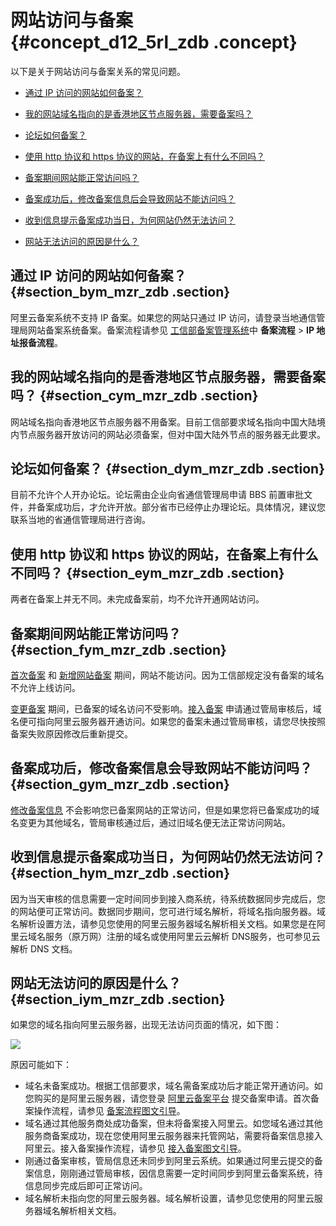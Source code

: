 # 网站访问与备案 {#concept_d12_5rl_zdb .concept}

以下是关于网站访问与备案关系的常见问题。

-   [通过 IP 访问的网站如何备案？](#section_bym_mzr_zdb)
-   [我的网站域名指向的是香港地区节点服务器，需要备案吗？](#section_cym_mzr_zdb)

-   [论坛如何备案？](#section_dym_mzr_zdb)

-   [使用 http 协议和 https 协议的网站，在备案上有什么不同吗？](#section_eym_mzr_zdb)

-   [备案期间网站能正常访问吗？](#section_fym_mzr_zdb)

-   [备案成功后，修改备案信息后会导致网站不能访问吗？](cn.zh-CN/常见问题/网站访问与备案.md#section_gym_mzr_zdb)

-   [收到信息提示备案成功当日，为何网站仍然无法访问？](#section_hym_mzr_zdb)

-   [网站无法访问的原因是什么？](#section_iym_mzr_zdb)


## 通过 IP 访问的网站如何备案？ {#section_bym_mzr_zdb .section}

阿里云备案系统不支持 IP 备案。如果您的网站只通过 IP 访问，请登录当地通信管理局网站备案系统备案。备案流程请参见 [工信部备案管理系统](http://www.miitbeian.gov.cn)中 **备案流程** \> **IP 地址报备流程**。

## 我的网站域名指向的是香港地区节点服务器，需要备案吗？ {#section_cym_mzr_zdb .section}

网站域名指向香港地区节点服务器不用备案。目前工信部要求域名指向中国大陆境内节点服务器开放访问的网站必须备案，但对中国大陆外节点的服务器无此要求。

## 论坛如何备案？ {#section_dym_mzr_zdb .section}

目前不允许个人开办论坛。论坛需由企业向省通信管理局申请 BBS 前置审批文件，并备案成功后，才允许开放。部分省市已经停止办理论坛。具体情况，建议您联系当地的省通信管理局进行咨询。

## 使用 http 协议和 https 协议的网站，在备案上有什么不同吗？ {#section_eym_mzr_zdb .section}

两者在备案上并无不同。未完成备案前，均不允许开通网站访问。

## 备案期间网站能正常访问吗？ {#section_fym_mzr_zdb .section}

[首次备案](../../../../cn.zh-CN/备案流程/首次备案.md#) 和 [新增网站备案](../../../../cn.zh-CN/备案流程/新增网站（原备案不在阿里云）.md#) 期间，网站不能访问。因为工信部规定没有备案的域名不允许上线访问。

[变更备案](../../../../cn.zh-CN/备案流程/变更备案.md#) 期间，已备案的域名访问不受影响。[接入备案](../../../../cn.zh-CN/备案流程/接入备案.md#) 申请通过管局审核后，域名便可指向阿里云服务器开通访问。如果您的备案未通过管局审核，请您尽快按照备案失败原因修改后重新提交。

## 备案成功后，修改备案信息会导致网站不能访问吗？ {#section_gym_mzr_zdb .section}

[修改备案信息](../../../../cn.zh-CN/备案流程/变更备案.md#) 不会影响您已备案网站的正常访问，但是如果您将已备案成功的域名变更为其他域名，管局审核通过后，通过旧域名便无法正常访问网站。

## 收到信息提示备案成功当日，为何网站仍然无法访问？ {#section_hym_mzr_zdb .section}

因为当天审核的信息需要一定时间同步到接入商系统，待系统数据同步完成后，您的网站便可正常访问。数据同步期间，您可进行域名解析，将域名指向服务器。域名解析设置方法，请参见您使用的阿里云服务器域名解析相关文档。如果您是在阿里云域名服务（原万网）注册的域名或使用阿里云云解析 DNS服务，也可参见云解析 DNS 文档。

## 网站无法访问的原因是什么？ {#section_iym_mzr_zdb .section}

如果您的域名指向阿里云服务器，出现无法访问页面的情况，如下图：

![](http://static-aliyun-doc.oss-cn-hangzhou.aliyuncs.com/assets/img/14211/15434530495248_zh-CN.jpg)

原因可能如下：

-   域名未备案成功。根据工信部要求，域名需备案成功后才能正常开通访问。如您购买的是阿里云服务器，请您登录 [阿里云备案平台](http://beian.aliyun.com/) 提交备案申请。首次备案操作流程，请参见 [备案流程图文引导](../../../../cn.zh-CN/备案流程/首次备案.md#)。
-   域名通过其他服务商处成功备案，但未将备案接入阿里云。如您域名通过其他服务商备案成功，现在您使用阿里云服务器来托管网站，需要将备案信息接入阿里云。接入备案操作流程，请参见 [接入备案图文引导](../../../../cn.zh-CN/备案流程/接入备案.md#)。
-   刚通过备案审核，管局信息还未同步到阿里云系统。如果通过阿里云提交的备案信息，刚刚通过管局审核，因信息需要一定时间同步到阿里云备案系统，待信息同步完成后即可正常访问。
-   域名解析未指向您的阿里云服务器。域名解析设置，请参见您使用的阿里云服务器域名解析相关文档。

